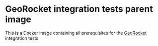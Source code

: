 # GeoRocket integration tests parent image

This is a Docker image containing all prerequisites for the
[GeoRocket](http://georocket.io) integration tests.
